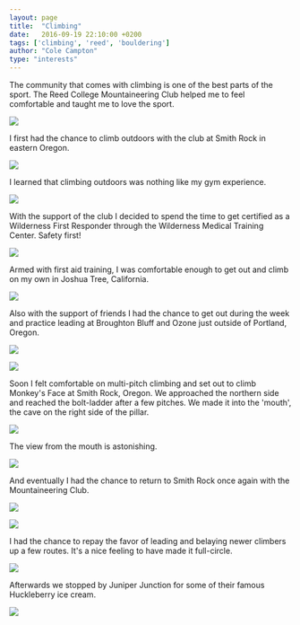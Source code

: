 ```yaml
---
layout: page
title:  "Climbing"
date:   2016-09-19 22:10:00 +0200
tags: ['climbing', 'reed', 'bouldering']
author: "Cole Campton"
type: "interests"
---
```


The community that comes with climbing is one of the best parts of the sport. The Reed College Mountaineering Club helped me to feel comfortable and taught me to love the sport.

![](images/Climbing/Smithpano.JPG)

I first had the chance to climb outdoors with the club at Smith Rock in eastern Oregon. 

![](images/Climbing/smithapproach.JPG)

I learned that climbing outdoors was nothing like my gym experience.

![](images/Climbing/smithclimb.JPG)

With the support of the club I decided to spend the time to get certified as a Wilderness First Responder through the Wilderness Medical Training Center. Safety first!

![](images/Climbing/WFR.JPG)

Armed with first aid training, I was comfortable enough to get out and climb on my own in Joshua Tree, California.

![](images/Climbing/JoshuaTree.JPG)

Also with the support of friends I had the chance to get out during the week and practice leading at Broughton Bluff and Ozone just outside of Portland, Oregon. 

![](images/Climbing/broughton.JPG)

![](images/Climbing/ozoneOR.JPG)

Soon I felt comfortable on multi-pitch climbing and set out to climb Monkey's Face at Smith Rock, Oregon. We approached the northern side and reached the bolt-ladder after a few pitches. We made it into the 'mouth', the cave on the right side of the pillar.

![](images/Climbing/monkeysface.JPG)

The view from the mouth is astonishing.

![](images/Climbing/mouthview.JPG)

<!--After a frightening traverse out the side of the mouth, we made it to the top of the Monkey's Face head.

![](images/Climbing/monkeyshead.JPG) -->

And eventually I had the chance to return to Smith Rock once again with the Mountaineering Club. 

![](images/Climbing/smithtent.JPG)

![](images/Climbing/belay.JPG)

I had the chance to repay the favor of leading and belaying newer climbers up a few routes. It's a nice feeling to have made it full-circle. 

![](images/Climbing/leading.JPG)

Afterwards we stopped by Juniper Junction for some of their famous Huckleberry ice cream. 

![](images/Climbing/mountaineeringclub.JPG)

